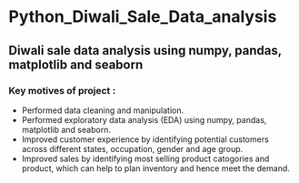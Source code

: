 # Python_Diwali_Sale_Data_analysis
## Diwali sale data analysis using numpy, pandas, matplotlib and seaborn
### Key motives of project :
* Performed data cleaning and manipulation.
* Performed exploratory data analysis (EDA) using numpy, pandas, matplotlib and seaborn.
* Improved customer experience by identifying potential customers across different states, occupation, gender and age group.
* Improved sales by identifying most selling product catogories and product, which can help to plan inventory and hence meet the demand.
  
